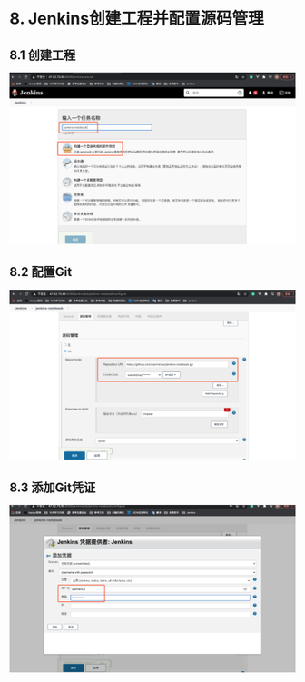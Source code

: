# 8. Jenkins创建工程并配置源码管理

## 8.1 创建工程
![创建工程1](./assets/创建工程1.png)

## 8.2 配置Git
![配置工程git](assets/配置工程git.png)

## 8.3 添加Git凭证
![添加凭证](assets/添加凭证.png)
